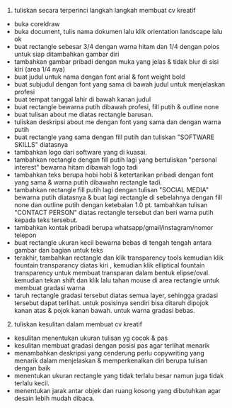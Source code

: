1. tuliskan secara terperinci langkah langkah membuat cv kreatif
- buka coreldraw
- buka document, tulis nama dokumen lalu klik orientation landscape lalu ok
- buat rectangle sebesar 3/4 dengan warna hitam dan 1/4 dengan polos untuk siap ditambahkan gambar diri
- tambahkan gambar pribadi dengan muka yang jelas & tidak blur di sisi kiri (area 1/4 nya)
- buat judul untuk nama dengan font arial & font weight bold
- buat subjudul dengan font yang sama di bawah judul untuk menjelaskan profesi
- buat tempat tanggal lahir di bawah kanan judul
- buat rectangle bewarna putih dibawah profesi, fill putih & outline none
- buat tulisan about me diatas rectangle barusan.
- tuliskan deskripsi about me dengan font yang sama dan dengan warna putih
- buat rectangle yang sama dengan fill putih dan tuliskan "SOFTWARE SKILLS" diatasnya
- tambahkan logo dari software yang di kuasai.
- tambahkan rectangle dengan fill putih lagi yang bertuliskan "personal interest" bewarna hitam dibawah logo tadi
- tambahkan teks berupa hobi hobi & ketertarikan pribadi dengan font yang sama & warna putih dibawahn rectangle tadi.
- tambahkan rectangle fill putih lagi dengan tulisan "SOCIAL MEDIA" bewarna putih diatasnya & buat lagi rectangle di sebelahnya dengan fill none dan outline putih dengan ketebalan 1.0 pt. tambahkan tulisan "CONTACT PERSON" diatas rectangle tersebut dan beri warna putih kepada teks tersebut.
- tambahkan kontak pribadi berupa whatsapp/gmail/instagram/nomor telepon
- buat rectangle ukuran kecil bewarna bebas di tengah tengah antara gambar dan bagian untuk teks
- terakhir, tambahkan rectangle dan klik transparency tools kemudian klik fountain transparancy diatas kiri , kemudian klik elliptical fountain transparency untuk membuat transparan dalam bentuk elipse/oval. kemudian tekan shift dan klik lalu tahan mouse di area rectangle untuk membuat gradasi warna 
- taruh rectangle gradasi tersebut diatas semua layer, sehingga gradasi tersebut dapat terlihat. untuk posisinya sendiri bisa ditaruh dipojok kanan atas & pojok kanan bawah. untuk warna gradasi bebas.

2. tuliskan kesulitan dalam membuat cv kreatif
- kesulitan menentukan ukuran tulisan yg cocok & pas
- kesulitan membuat gradasi dengan posisi pas agar terlihat menarik
- menambahkan deskripsi yang cenderung perlu copywriting yang menarik dalam menjelaskan & memperkenalkan diri berupa tulisan dengan baik
- menentukan ukuran rectangle yang tidak terlalu besar namun juga tidak terlalu kecil.
- menentukan jarak antar objek dan ruang kosong yang dibutuhkan agar desain lebih mudah dibaca.
